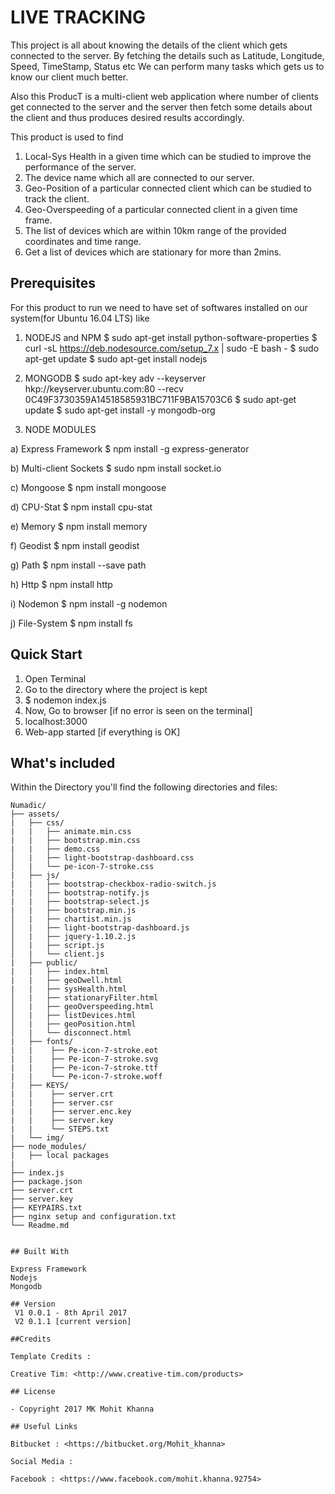 # LIVE TRACKING

This project is all about knowing the details of the client which gets connected to the server. By fetching the details such as Latitude, Longitude, Speed, TimeStamp, Status etc We can perform many tasks which gets us to know our client much better.

Also this ProducT is a multi-client web application where number of clients get connected to the server and the server then fetch some details about the client and thus produces desired results accordingly.

This product is used to find 
1. Local-Sys Health in a given time which can be studied to improve the performance of the server.
2. The device name which all are connected to our server.
3. Geo-Position of a particular connected client which can be studied to track the client.
4. Geo-Overspeeding of a particular connected client in a given time frame.
5. The list of devices which are within 10km range of the provided coordinates and time range.
6. Get a list of devices which are stationary for more than 2mins.



## Prerequisites

For this product to run we need to have set of softwares installed on our system(for Ubuntu 16.04 LTS) like
1. NODEJS and NPM
	$ sudo apt-get install python-software-properties
	$ curl -sL https://deb.nodesource.com/setup_7.x | sudo -E bash -
	$ sudo apt-get update
	$ sudo apt-get install nodejs
	
2. MONGODB
	$ sudo apt-key adv --keyserver hkp://keyserver.ubuntu.com:80 --recv 0C49F3730359A14518585931BC711F9BA15703C6
	$ sudo apt-get update
	$ sudo apt-get install -y mongodb-org

3. NODE MODULES

a) Express Framework
	$ npm install -g express-generator

b) Multi-client Sockets
	$ sudo npm install socket.io

c) Mongoose
	$ npm install mongoose

d) CPU-Stat
	$ npm install cpu-stat

e) Memory
	$ npm install memory

f) Geodist
	$ npm install geodist

g) Path
	$ npm install --save path

h) Http
	$ npm install http

i) Nodemon
	$ npm install -g nodemon

j) File-System
	$ npm install fs

## Quick Start

1. 	Open Terminal
2.	Go to the directory where the project is kept
3.	$ nodemon index.js
4.	Now, Go to browser [if no error is seen on the terminal]
5.	localhost:3000
6.	Web-app started [if everything is OK]

## What's included

Within the Directory you'll find the following directories and files:

```
Numadic/
├── assets/
|   ├── css/
|   |   ├── animate.min.css
|   |   ├── bootstrap.min.css
|   |   ├── demo.css
│   |   ├── light-bootstrap-dashboard.css
│   |   └── pe-icon-7-stroke.css
|   ├── js/
|   |   ├── bootstrap-checkbox-radio-switch.js
|   |   ├── bootstrap-notify.js
|   |   ├── bootstrap-select.js
|   |   ├── bootstrap.min.js
│   |   ├── chartist.min.js
│   |   ├── light-bootstrap-dashboard.js
│   |   ├── jquery-1.10.2.js
│   |   ├── script.js
│   |   └── client.js
|   ├── public/
|   |   ├── index.html
|   |   ├── geoDwell.html
|   |   ├── sysHealth.html
│   |   ├── stationaryFilter.html
│   |   ├── geoOverspeeding.html
│   |   ├── listDevices.html
│   |   ├── geoPosition.html
│   |   └── disconnect.html
|   ├── fonts/
|   |    ├── Pe-icon-7-stroke.eot
|   |    ├── Pe-icon-7-stroke.svg
|   |    ├── Pe-icon-7-stroke.ttf
|   |    └── Pe-icon-7-stroke.woff
|   ├── KEYS/
|   |    ├── server.crt
|   |    ├── server.csr
|   |    ├── server.enc.key
|   |    ├── server.key
|   |    └── STEPS.txt
|   └── img/
├── node_modules/
|   ├── local packages
|
├── index.js
├── package.json
├── server.crt
├── server.key
├── KEYPAIRS.txt
├── nginx setup and configuration.txt
└── Readme.md


## Built With

Express Framework
Nodejs
Mongodb

## Version
 V1 0.0.1 - 8th April 2017
 V2 0.1.1 [current version]

##Credits

Template Credits :

Creative Tim: <http://www.creative-tim.com/products>

## License

- Copyright 2017 MK Mohit Khanna

## Useful Links

Bitbucket : <https://bitbucket.org/Mohit_khanna>

Social Media :

Facebook : <https://www.facebook.com/mohit.khanna.92754>
